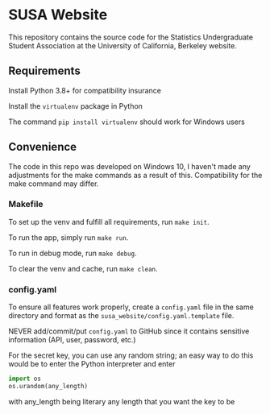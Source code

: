 # SUSA Website

This repository contains the source code for the Statistics Undergraduate Student Association at the University of California, Berkeley website.

## Requirements

Install Python 3.8+ for compatibility insurance

Install the `virtualenv` package in Python

The command `pip install virtualenv` should work for Windows users

## Convenience

The code in this repo was developed on Windows 10, I haven't made any adjustments for the make commands as a result of this. Compatibility for the make command may differ.

### Makefile

To set up the venv and fulfill all requirements, run `make init`.

To run the app, simply run `make run`.

To run in debug mode, run `make debug`.

To clear the venv and cache, run `make clean`.

### config.yaml

To ensure all features work properly, create a `config.yaml` file in the same directory and format as the `susa_website/config.yaml.template` file.

NEVER add/commit/put `config.yaml` to GitHub since it contains sensitive information (API, user, password, etc.)

For the secret key, you can use any random string; an easy way to do this would be to enter the Python interpreter and enter

```py
import os
os.urandom(any_length)
```

with any_length being literary any length that you want the key to be
